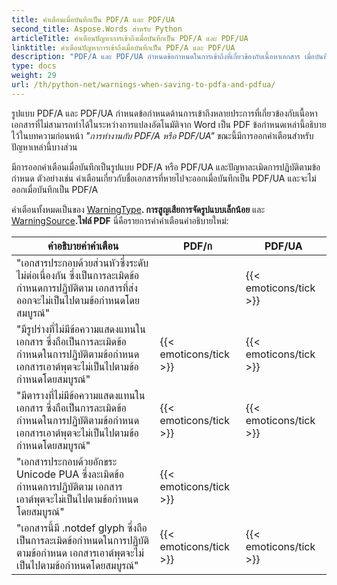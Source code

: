 ```yaml
---
title: คำเตือนเมื่อบันทึกเป็น PDF/A และ PDF/UA
second_title: Aspose.Words สำหรับ Python
articleTitle: คำเตือนปัญหาการเข้าถึงเมื่อบันทึกเป็น PDF/A และ PDF/UA
linktitle: คำเตือนปัญหาการเข้าถึงเมื่อบันทึกเป็น PDF/A และ PDF/UA
description: "PDF/A และ PDF/UA กำหนดข้อกำหนดในการเข้าถึงที่เกี่ยวข้องกับเนื้อหาเอกสาร เมื่อบันทึกเป็น PDF/A หรือ PDF/UA ใน Python และปัญหาละเมิดการปฏิบัติตามข้อกำหนด ระบบจะออกคำเตือน"
type: docs
weight: 29
url: /th/python-net/warnings-when-saving-to-pdfa-and-pdfua/
---
```


รูปแบบ PDF/A และ PDF/UA กำหนดข้อกำหนดด้านการเข้าถึงหลายประการที่เกี่ยวข้องกับเนื้อหาเอกสารที่ไม่สามารถทำได้ในระหว่างการแปลงอัตโนมัติจาก Word เป็น PDF ข้อกำหนดเหล่านี้อธิบายไว้ในบทความก่อนหน้า *"การทำงานกับ PDF/A หรือ PDF/UA"* ขณะนี้มีการออกคำเตือนสำหรับปัญหาเหล่านี้บางส่วน

มีการออกคำเตือนเมื่อบันทึกเป็นรูปแบบ PDF/A หรือ PDF/UA และปัญหาละเมิดการปฏิบัติตามข้อกำหนด ตัวอย่างเช่น คำเตือนเกี่ยวกับชื่อเอกสารที่หายไปจะออกเมื่อบันทึกเป็น PDF/UA และจะไม่ออกเมื่อบันทึกเป็น PDF/A

คำเตือนทั้งหมดเป็นของ [WarningType](https://reference.aspose.com/words/python-net/aspose.words/warningtype/)**. การสูญเสียการจัดรูปแบบเล็กน้อย** และ [WarningSource](https://reference.aspose.com/words/python-net/aspose.words/warningsource/)**.ไฟล์ PDF** นี่คือรายการค่าคำเตือนคำอธิบายใหม่:

|  คำอธิบายค่าคำเตือน |  PDF/ก |  PDF/UA |
|  ------------------------------------------------------------  |  ----------------------  |  ----------------------  |
|  "เอกสารประกอบด้วยส่วนหัวซึ่งระดับไม่ต่อเนื่องกัน ซึ่งเป็นการละเมิดข้อกำหนดการปฏิบัติตาม เอกสารที่ส่งออกจะไม่เป็นไปตามข้อกำหนดโดยสมบูรณ์" |                          |   {{< emoticons/tick >}}  |
|  "มีรูปร่างที่ไม่มีข้อความแสดงแทนในเอกสาร ซึ่งถือเป็นการละเมิดข้อกำหนดในการปฏิบัติตามข้อกำหนด เอกสารเอาต์พุตจะไม่เป็นไปตามข้อกำหนดโดยสมบูรณ์" |   {{< emoticons/tick >}}  |   {{< emoticons/tick >}}  |
|  "มีตารางที่ไม่มีข้อความแสดงแทนในเอกสาร ซึ่งถือเป็นการละเมิดข้อกำหนดในการปฏิบัติตามข้อกำหนด เอกสารเอาต์พุตจะไม่เป็นไปตามข้อกำหนดโดยสมบูรณ์" |   {{< emoticons/tick >}}  |   {{< emoticons/tick >}}  |
|  "เอกสารประกอบด้วยอักขระ Unicode PUA ซึ่งละเมิดข้อกำหนดการปฏิบัติตาม เอกสารเอาต์พุตจะไม่เป็นไปตามข้อกำหนดโดยสมบูรณ์" |   {{< emoticons/tick >}}  |                          |
|  "เอกสารนี้มี .notdef glyph ซึ่งถือเป็นการละเมิดข้อกำหนดในการปฏิบัติตามข้อกำหนด เอกสารเอาต์พุตจะไม่เป็นไปตามข้อกำหนดโดยสมบูรณ์" |   {{< emoticons/tick >}}  |   {{< emoticons/tick >}}  |